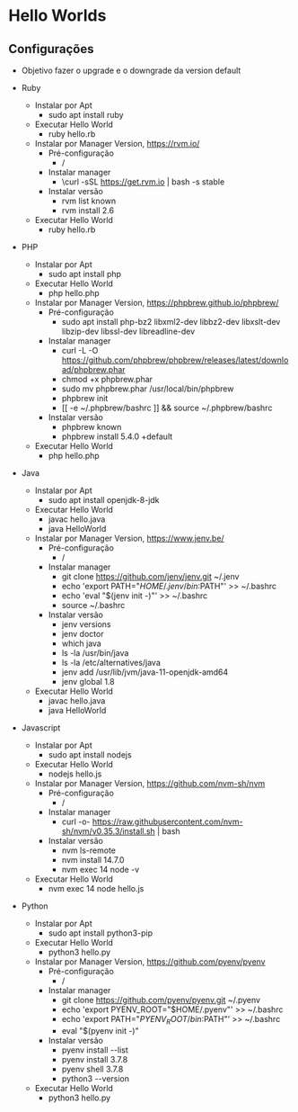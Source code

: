 # Hello Worlds
## Configurações

- Objetivo fazer o upgrade e o downgrade da version default
 - Ruby
   - Instalar por Apt
     - sudo apt install ruby 
   - Executar Hello World
     - ruby hello.rb
   - Instalar por Manager Version, https://rvm.io/
     - Pré-configuração
       - /
     - Instalar manager
       - \curl -sSL https://get.rvm.io | bash -s stable     
     - Instalar versão
       - rvm list known
       - rvm install 2.6
    - Executar Hello World
      - ruby hello.rb
    
 - PHP
   - Instalar por Apt
     - sudo apt install php
   - Executar Hello World
     - php hello.php
   - Instalar por Manager Version, https://phpbrew.github.io/phpbrew/
     - Pré-configuração
       - sudo apt install php-bz2 libxml2-dev libbz2-dev libxslt-dev libzip-dev libssl-dev libreadline-dev
     - Instalar manager
       - curl -L -O https://github.com/phpbrew/phpbrew/releases/latest/download/phpbrew.phar
       - chmod +x phpbrew.phar
       - sudo mv phpbrew.phar /usr/local/bin/phpbrew
       - phpbrew init
       - [[ -e ~/.phpbrew/bashrc ]] && source ~/.phpbrew/bashrc
     - Instalar versão
       - phpbrew known
       - phpbrew install 5.4.0 +default
    - Executar Hello World
      - php hello.php
    
 - Java
   - Instalar por Apt
     - sudo apt install openjdk-8-jdk
   - Executar Hello World
     - javac hello.java
     - java HelloWorld
   - Instalar por Manager Version, https://www.jenv.be/
     - Pré-configuração
       - /
     - Instalar manager
       - git clone https://github.com/jenv/jenv.git ~/.jenv
       - echo 'export PATH="$HOME/.jenv/bin:$PATH"' >> ~/.bashrc
       - echo 'eval "$(jenv init -)"' >> ~/.bashrc
       - source ~/.bashrc
     - Instalar versão
       - jenv versions
       - jenv doctor
       - which java
       - ls -la /usr/bin/java
       - ls -la /etc/alternatives/java
       - jenv add /usr/lib/jvm/java-11-openjdk-amd64
       - jenv global 1.8
    - Executar Hello World
      - javac hello.java
      - java HelloWorld
    
    
 - Javascript
   - Instalar por Apt
     - sudo apt install nodejs 
   - Executar Hello World
     - nodejs hello.js
   - Instalar por Manager Version, https://github.com/nvm-sh/nvm
     - Pré-configuração
       - /
     - Instalar manager
       - curl -o- https://raw.githubusercontent.com/nvm-sh/nvm/v0.35.3/install.sh | bash   
     - Instalar versão
       - nvm ls-remote
       - nvm install 14.7.0
       - nvm exec 14 node -v 
    - Executar Hello World
      - nvm exec 14 node hello.js
 
 - Python
   - Instalar por Apt
     - sudo apt install python3-pip
   - Executar Hello World
     - python3 hello.py
   - Instalar por Manager Version, https://github.com/pyenv/pyenv
     - Pré-configuração
       - /
     - Instalar manager
       - git clone https://github.com/pyenv/pyenv.git ~/.pyenv
       - echo 'export PYENV_ROOT="$HOME/.pyenv"' >> ~/.bashrc
       - echo 'export PATH="$PYENV_ROOT/bin:$PATH"' >> ~/.bashrc
       - eval "$(pyenv init -)"
     - Instalar versão
       - pyenv install --list
       - pyenv install 3.7.8
       - pyenv shell 3.7.8
       - python3 --version
    - Executar Hello World
      - python3 hello.py
